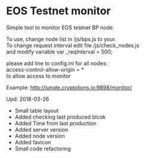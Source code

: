 # EOS Testnet monitor
Simple tool to monitor EOS testnet BP node.

To use, change node list in /js/bps.js to your.  
To change request interval edit file /js/check_nodes.js   
and modify variable var _reqInterval = 500; 


please add line to config.ini for all nodes:  
access-control-allow-origin = *   
to allow access to monitor  
  
Example: http://jungle.cryptolions.io:9898/monitor/

Upd: 2018-03-26
- Small table layout
- Added checking last produced blcok
- Added Time from last production
- Added server version
- Added node version
- Added favicon
- Small code refactoring
